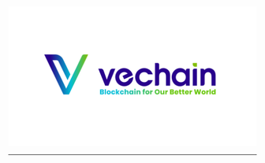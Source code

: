 <p align="center">
  <a href="https://www.vechain.org/vechainthor/">
    <picture>
        <source srcset="docs/assets/logo-dark-mode.png"  media="(prefers-color-scheme: dark)">
        <img src="docs/assets/logo-light-mode.png">
    </picture>
  </a>
</p>

---

